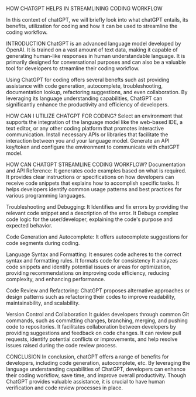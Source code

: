 HOW CHATGPT HELPS IN STREAMLINING CODING WORKFLOW

In this context of chatGPT, we will briefly look into what chatGPT entails, its benefits, utilization for coding and how it can be used to streamline the coding workflow.

INTRODUCTION
ChatGPT is an advanced language model developed by OpenAI. It is trained on a vast amount of text data, making it capable of generating human-like responses in human understandable language. It is primarily designed for conversational purposes and can also be a valuable tool for developers to streamline their coding workflow.

Using ChatGPT for coding offers several benefts such ast providing  assistance with code generation, autocomplete, troubleshooting, documentation lookup, refactoring suggestions, and even collaboration. By leveraging its language understanding capabilities, ChatGPT can significantly enhance the productivity and efficiency of developers.

HOW CAN I UTILIZE CHATGPT FOR CODING?
 Select an environment that supports the integration of the language model like the web-based IDE, a text editor, or any other coding platform that promotes interactive communication.
 Install necessary APIs or libraries that facilitate the interaction between you and your language model.
 Generate an API key/token and configure the environment to communicate with chatGPT model.
 
HOW CAN CHATGPT STREAMLINE CODING WORKFLOW?
Documentation and API Reference:
It generates code examples  based on what is required. 
It provides clear instructions or specifications on how developers can receive code snippets that explains how to accomplish specific tasks.
It helps developers identify common usage patterns and best practices for various programming languages.

Troubleshooting and Debugging:
It Identifies and fix errors by providing the relevant code snippet and a description of the error.
It Debugs complex code logic for the user/developer, explaining the code's purpose and expected behavior.

 Code Generation and Autocomplete:
It offers autocomplete suggestions for code segments during coding. 

Language Syntax and Formatting:
It ensures code adheres to the correct syntax and formatting rules. 
It formats code for consistency
It analyzes code snippets and identify potential issues or areas for optimization, providing recommendations on improving code efficiency, reducing complexity, and enhancing performance.

Code Review and Refactoring:
ChatGPT proposes alternative approaches or design patterns such as refactoring their codes  to improve readability, maintainability, and scalability. 

Version Control and Collaboration
It guides developers through common Git commands, such as committing changes, branching, merging, and pushing code to repositories.
It  facilitates collaboration between developers by providing suggestions and feedback on code changes. It can review pull requests, identify potential conflicts or improvements, and help resolve issues raised during the code review process.

CONCLUSION 
In conclusion, chatGPT offers a range of benefits for developers, including code generation, autocomplete, etc. By leveraging the language understanding capabilities of ChatGPT, developers can enhance their coding workflow, save time, and improve overall productivity. Though ChatGPT  provides valuable assistance, it is crucial to have human verification and code review processes in place.
